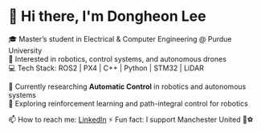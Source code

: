 # 👋 Hi there, I'm Dongheon Lee

🎓 Master’s student in Electrical & Computer Engineering @ Purdue University  
🤖 Interested in robotics, control systems, and autonomous drones  
💻 Tech Stack: ROS2 | PX4 | C++ | Python | STM32 | LiDAR  

🌱 Currently researching **Automatic Control** in robotics and autonomous systems  
🚀 Exploring reinforcement learning and path-integral control for robotics  

📫 How to reach me: [LinkedIn](https://linkedin.com/...) 
⚡ Fun fact: I support Manchester United 🔴⚽
